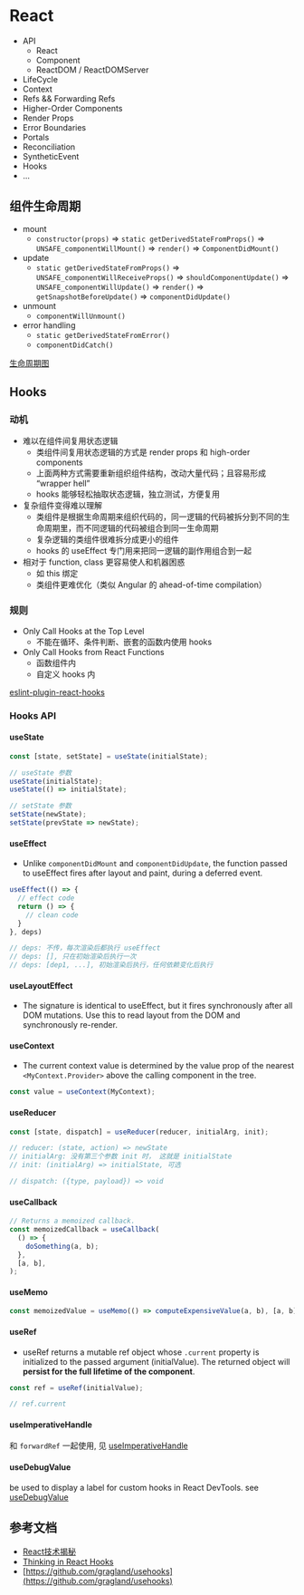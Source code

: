 # React

* API
  * React
  * Component
  * ReactDOM / ReactDOMServer
* LifeCycle
* Context
* Refs && Forwarding Refs
* Higher-Order Components
* Render Props
* Error Boundaries
* Portals
* Reconciliation
* SyntheticEvent
* Hooks
* ...

## 组件生命周期

* mount
  * `constructor(props)` => `static getDerivedStateFromProps()` => `UNSAFE_componentWillMount()` => `render()` => `ComponentDidMount()`
* update
  * `static getDerivedStateFromProps()` => `UNSAFE_componentWillReceiveProps()` => `shouldComponentUpdate()` => `UNSAFE_componentWillUpdate()` => `render()` => `getSnapshotBeforeUpdate()` => `componentDidUpdate()`
* unmount
  * `componentWillUnmount()`
* error handling
  * `static getDerivedStateFromError()`
  * `componentDidCatch()`


[生命周期图](http://projects.wojtekmaj.pl/react-lifecycle-methods-diagram/)



## Hooks

### 动机
* 难以在组件间复用状态逻辑
  * 类组件间复用状态逻辑的方式是 render props 和 high-order components
  * 上面两种方式需要重新组织组件结构，改动大量代码；且容易形成 “wrapper hell” 
  * hooks 能够轻松抽取状态逻辑，独立测试，方便复用
* 复杂组件变得难以理解
  * 类组件是根据生命周期来组织代码的，同一逻辑的代码被拆分到不同的生命周期里，而不同逻辑的代码被组合到同一生命周期
  * 复杂逻辑的类组件很难拆分成更小的组件
  * hooks 的 useEffect 专门用来把同一逻辑的副作用组合到一起
* 相对于 function, class 更容易使人和机器困惑
  * 如 this 绑定
  * 类组件更难优化（类似 Angular 的 ahead-of-time compilation）

### 规则
* Only Call Hooks at the Top Level
  * 不能在循环、条件判断、嵌套的函数内使用 hooks
* Only Call Hooks from React Functions
  * 函数组件内
  * 自定义 hooks 内

[eslint-plugin-react-hooks](https://www.npmjs.com/package/eslint-plugin-react-hooks)

### Hooks API

#### useState

```js
const [state, setState] = useState(initialState);

// useState 参数
useState(initialState);
useState(() => initialState);

// setState 参数
setState(newState);
setState(prevState => newState);
```

#### useEffect

* Unlike `componentDidMount` and `componentDidUpdate`, the function passed to useEffect fires after layout and paint, during a deferred event. 

```js
useEffect(() => {
  // effect code
  return () => {
    // clean code
  }
}, deps)

// deps: 不传，每次渲染后都执行 useEffect
// deps: [], 只在初始渲染后执行一次
// deps: [dep1, ...], 初始渲染后执行，任何依赖变化后执行
```

#### useLayoutEffect

* The signature is identical to useEffect, but it fires synchronously after all DOM mutations. Use this to read layout from the DOM and synchronously re-render.

#### useContext

* The current context value is determined by the value prop of the nearest `<MyContext.Provider>` above the calling component in the tree.

```js
const value = useContext(MyContext);
```

#### useReducer

```js
const [state, dispatch] = useReducer(reducer, initialArg, init);

// reducer: (state, action) => newState
// initialArg: 没有第三个参数 init 时， 这就是 initialState
// init: (initialArg) => initialState, 可选

// dispatch: ({type, payload}) => void
```

#### useCallback

```js
// Returns a memoized callback.
const memoizedCallback = useCallback(
  () => {
    doSomething(a, b);
  },
  [a, b],
);
```

#### useMemo

```js
const memoizedValue = useMemo(() => computeExpensiveValue(a, b), [a, b]);
```

#### useRef

* useRef returns a mutable ref object whose `.current` property is initialized to the passed argument (initialValue). The returned object will **persist for the full lifetime of the component**.

```js
const ref = useRef(initialValue);

// ref.current
```

#### useImperativeHandle

和 `forwardRef` 一起使用, 见 [useImperativeHandle](https://reactjs.org/docs/hooks-reference.html#useimperativehandle)

#### useDebugValue

be used to display a label for custom hooks in React DevTools. see [useDebugValue](https://reactjs.org/docs/hooks-reference.html#usedebugvalue)


## 参考文档
* [React技术揭秘](https://react.iamkasong.com/)
* [Thinking in React Hooks](https://wattenberger.com/blog/react-hooks)
* [https://github.com/gragland/usehooks](https://github.com/gragland/usehooks)

